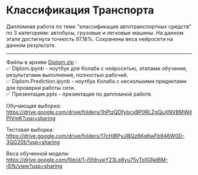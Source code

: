 # Классификация Транспорта

Дипломная работа по теме "классификация автотранспортных средств" по 3 категориям: автобусы, грузовые и легковые машины. На данном этапе достигнута точность 97.16%. Сохранены веса нейросети на данном результате.
____
Файлы в архиве [Diplom.zip](https://github.com/AtomHard/Transport_Classification/files/9402643/Diplom.zip)    :    
:white_check_mark: Diplom.ipynb - ноутбук для Колаба с нейросетью, этапами обучения, результатами выполнения, полностью рабочий.    
:white_check_mark: Diplom.Prediction.ipynb - ноутбук Колаба с несколькими предиктами для проверки работы сети.    
:white_check_mark: Презентация.pptx - презентация по дипломной работе.    


Обучающая выборка:    
https://drive.google.com/drive/folders/1hPtzQDfybcxBP0RLZgQuXNVBMWdPIVmK?usp=sharing    

Тестовая выборка:    
https://drive.google.com/drive/folders/17cHiBPyJiBQz6KqKwFb946W0D-3QG20b?usp=sharing    

Веса обученной модели:    
https://drive.google.com/file/d/1-i5fdruwY23Le8yu75yTp1GNd6M-rEfk/view?usp=sharing    
